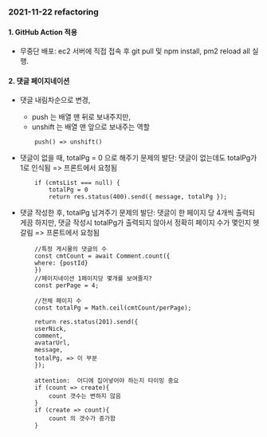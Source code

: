 ### 2021-11-22 refactoring

#### 1. GitHub Action 적용

- 무중단 배포: ec2 서버에 직접 접속 후 git pull 및 npm install, pm2 reload all 실행.

#### 2. 댓글 페이지네이션

- 댓글 내림차순으로 변경, 
    - push 는 배열 맨 뒤로 보내주지만,
    - unshift 는 배열 맨 앞으로 보내주는 역할
 
    ```
        push() => unshift() 
    ```

 - 댓글이 없을 때, totalPg = 0 으로 해주기
    문제의 발단: 댓글이 없는데도 totalPg가 1로 인식됨 => 프론트에서 요청됨

    ```
        if (cmtsList === null) {
            totalPg = 0
            return res.status(400).send({ message, totalPg });
    ```

 - 댓글 작성한 후, totalPg 넘겨주기 
    문제의 발단: 댓글이 한 페이지 당 4개씩 출력되게끔 하지만, 댓글 작성시 totalPg가 출력되지 않아서 정확히 페이지 수가 몇인지 헷갈림
    => 프론트에서 요청됨

    ```
        //특정 게시물의 댓글의 수
        const cmtCount = await Comment.count({
        where: {postId} 
        })
        //페이지네이션 1페이지당 몇개를 보여줄지?
        const perPage = 4;
        
        //전체 페이지 수  
        const totalPg = Math.ceil(cmtCount/perPage);
        
        return res.status(201).send({
        userNick,
        comment,
        avatarUrl,
        message,
        totalPg, => 이 부분
        });

        attention:  어디에 집어넣어야 하는지 타이밍 중요
        if (count => create){
            count 갯수는 변하지 않음
        }
        if (create => count){
            count 의 갯수가 증가함
        }
    ```